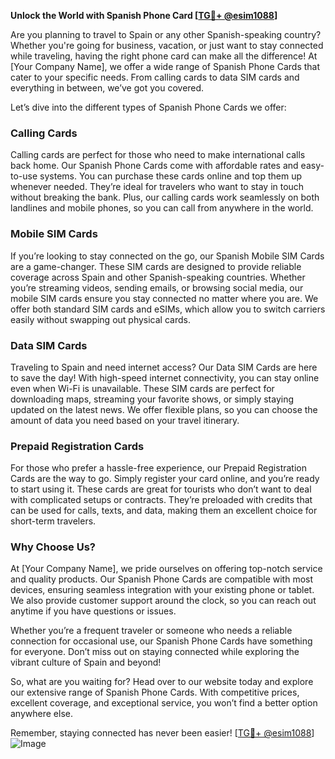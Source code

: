 **Unlock the World with Spanish Phone Card [[TG💪+ @esim1088](https://t.me/s/esim1088)]**

Are you planning to travel to Spain or any other Spanish-speaking country? Whether you're going for business, vacation, or just want to stay connected while traveling, having the right phone card can make all the difference! At [Your Company Name], we offer a wide range of Spanish Phone Cards that cater to your specific needs. From calling cards to data SIM cards and everything in between, we’ve got you covered.

Let’s dive into the different types of Spanish Phone Cards we offer:

### Calling Cards

Calling cards are perfect for those who need to make international calls back home. Our Spanish Phone Cards come with affordable rates and easy-to-use systems. You can purchase these cards online and top them up whenever needed. They’re ideal for travelers who want to stay in touch without breaking the bank. Plus, our calling cards work seamlessly on both landlines and mobile phones, so you can call from anywhere in the world.

### Mobile SIM Cards

If you’re looking to stay connected on the go, our Spanish Mobile SIM Cards are a game-changer. These SIM cards are designed to provide reliable coverage across Spain and other Spanish-speaking countries. Whether you’re streaming videos, sending emails, or browsing social media, our mobile SIM cards ensure you stay connected no matter where you are. We offer both standard SIM cards and eSIMs, which allow you to switch carriers easily without swapping out physical cards.

### Data SIM Cards

Traveling to Spain and need internet access? Our Data SIM Cards are here to save the day! With high-speed internet connectivity, you can stay online even when Wi-Fi is unavailable. These SIM cards are perfect for downloading maps, streaming your favorite shows, or simply staying updated on the latest news. We offer flexible plans, so you can choose the amount of data you need based on your travel itinerary.

### Prepaid Registration Cards

For those who prefer a hassle-free experience, our Prepaid Registration Cards are the way to go. Simply register your card online, and you’re ready to start using it. These cards are great for tourists who don’t want to deal with complicated setups or contracts. They’re preloaded with credits that can be used for calls, texts, and data, making them an excellent choice for short-term travelers.

### Why Choose Us?

At [Your Company Name], we pride ourselves on offering top-notch service and quality products. Our Spanish Phone Cards are compatible with most devices, ensuring seamless integration with your existing phone or tablet. We also provide customer support around the clock, so you can reach out anytime if you have questions or issues.

Whether you’re a frequent traveler or someone who needs a reliable connection for occasional use, our Spanish Phone Cards have something for everyone. Don’t miss out on staying connected while exploring the vibrant culture of Spain and beyond!

So, what are you waiting for? Head over to our website today and explore our extensive range of Spanish Phone Cards. With competitive prices, excellent coverage, and exceptional service, you won’t find a better option anywhere else.

Remember, staying connected has never been easier! [[TG💪+ @esim1088](https://t.me/s/esim1088)]  
![Image](https://i.postimg.cc/Y0z9fWf4/image.png)